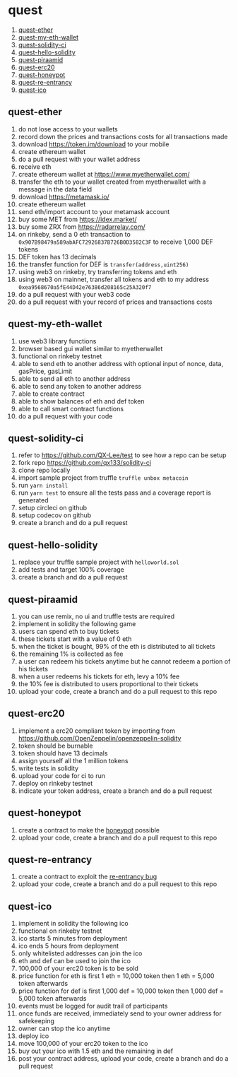 # quest

1. [quest-ether](https://github.com/qx133/quest#quest-ether)
1. [quest-my-eth-wallet](https://github.com/qx133/quest#quest-my-eth-wallet)
1. [quest-solidity-ci](https://github.com/qx133/quest#quest-solidity-ci)
1. [quest-hello-solidity](https://github.com/qx133/quest#quest-hello-solidity)
1. [quest-piraamid](https://github.com/qx133/quest#quest-piraamid)
1. [quest-erc20](https://github.com/qx133/quest#quest-erc20)
1. [quest-honeypot](https://github.com/qx133/quest#quest-honeypot)
1. [quest-re-entrancy](https://github.com/qx133/quest#quest-re-entrancy)
1. [quest-ico](https://github.com/qx133/quest#quest-ico)

## quest-ether

1. do not lose access to your wallets
1. record down the prices and transactions costs for all transactions made
1. download https://token.im/download to your mobile
1. create ethereum wallet
1. do a pull request with your wallet address
1. receive eth
1. create ethereum wallet at https://www.myetherwallet.com/
1. transfer the eth to your wallet created from myetherwallet with a message in the data field
1. download https://metamask.io/
1. create ethereum wallet
1. send eth/import account to your metamask account
1. buy some MET from https://idex.market/
1. buy some ZRX from https://radarrelay.com/
1. on rinkeby, send a 0 eth transaction to `0x907B98479a589abAFC72926837B726B0D3582C3F` to receive 1,000 DEF tokens
1. DEF token has 13 decimals
1. the transfer function for DEF is `transfer(address,uint256)`
1. using web3 on rinkeby, try transferring tokens and eth
1. using web3 on mainnet, transfer all tokens and eth to my address `0xea9568670a5fE44D42e76386d208165c25A320f7`
1. do a pull request with your web3 code
1. do a pull request with your record of prices and transactions costs

## quest-my-eth-wallet

1. use web3 library functions
1. browser based gui wallet similar to myetherwallet
1. functional on rinkeby testnet
1. able to send eth to another address with optional input of nonce, data, gasPrice, gasLimit
1. able to send all eth to another address
1. able to send any token to another address
1. able to create contract
1. able to show balances of eth and def token
1. able to call smart contract functions
1. do a pull request with your code

## quest-solidity-ci

1. refer to https://github.com/QX-Lee/test to see how a repo can be setup
1. fork repo https://github.com/qx133/solidity-ci
1. clone repo locally
1. import sample project from truffle `truffle unbox metacoin`
1. run `yarn install`
1. run `yarn test` to ensure all the tests pass and a coverage report is generated
1. setup circleci on github
1. setup codecov on github
1. create a branch and do a pull request

## quest-hello-solidity

1. replace your truffle sample project with `helloworld.sol`
1. add tests and target 100% coverage
1. create a branch and do a pull request

## quest-piraamid

1. you can use remix, no ui and truffle tests are required
1. implement in solidity the following game
1. users can spend eth to buy tickets
1. these tickets start with a value of 0 eth
1. when the ticket is bought, 99% of the eth is distributed to all tickets
1. the remaining 1% is collected as fee
1. a user can redeem his tickets anytime but he cannot redeem a portion of his tickets
1. when a user redeems his tickets for eth, levy a 10% fee
1. the 10% fee is distributed to users proportional to their tickets
1. upload your code, create a branch and do a pull request to this repo

## quest-erc20

1. implement a erc20 compliant token by importing from https://github.com/OpenZeppelin/openzeppelin-solidity
1. token should be burnable
1. token should have 13 decimals
1. assign yourself all the 1 million tokens
1. write tests in solidity
1. upload your code for ci to run
1. deploy on rinkeby testnet
1. indicate your token address, create a branch and do a pull request

## quest-honeypot

1. create a contract to make the [honeypot](https://etherscan.io/address/0x13c547Ff0888A0A876E6F1304eaeFE9E6E06FC4B#code) possible
1. upload your code, create a branch and do a pull request to this repo

## quest-re-entrancy

1. create a contract to exploit the [re-entrancy bug](https://rinkeby.etherscan.io/address/0x22bd3028f77c9b27ab35d3b09ccc56129c9d7013#code)
1. upload your code, create a branch and do a pull request to this repo

## quest-ico

1. implement in solidity the following ico
1. functional on rinkeby testnet
1. ico starts 5 minutes from deployment
1. ico ends 5 hours from deployment
1. only whitelisted addresses can join the ico
1. eth and def can be used to join the ico
1. 100,000 of your erc20 token is to be sold
1. price function for eth is first 1 eth = 10,000 token then 1 eth = 5,000 token afterwards
1. price function for def is first 1,000 def = 10,000 token then 1,000 def = 5,000 token afterwards
1. events must be logged for audit trail of participants
1. once funds are received, immediately send to your owner address for safekeeping
1. owner can stop the ico anytime
1. deploy ico
1. move 100,000 of your erc20 token to the ico
1. buy out your ico with 1.5 eth and the remaining in def
1. post your contract address, upload your code, create a branch and do a pull request

